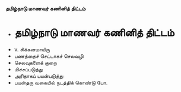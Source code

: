 **தமிழ்நாடு மாணவர் கணினித் திட்டம்**
- # தமிழ்நாடு மாணவர் கணினித் திட்டம்
- v. சிக்கனமாயிரு
- பணத்தைச் செட்டாகச் செலவழி
- செலவுகளைக் குறை
- மிச்சப்படுத்து
- அரிதாகப் பயன்படுத்து
- பயன்தரு வகையில் நடத்திக் கொண்டு போ.

